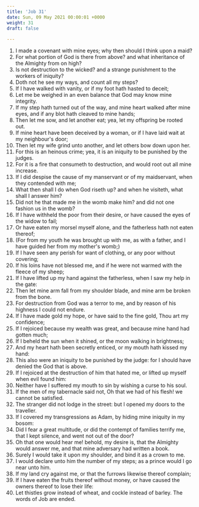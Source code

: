 ```yaml
---
title: 'Job 31'
date: Sun, 09 May 2021 00:00:01 +0000
weight: 31
draft: false
  
---
```


1. I made a covenant with mine eyes; why then should I think upon a maid?
2. For what portion of God is there from above? and what inheritance of the Almighty from on high?
3. Is not destruction to the wicked? and a strange punishment to the workers of iniquity?
4. Doth not he see my ways, and count all my steps?
5. If I have walked with vanity, or if my foot hath hasted to deceit;
6. Let me be weighed in an even balance that God may know mine integrity.
7. If my step hath turned out of the way, and mine heart walked after mine eyes, and if any blot hath cleaved to mine hands;
8. Then let me sow, and let another eat; yea, let my offspring be rooted out.
9. If mine heart have been deceived by a woman, or if I have laid wait at my neighbour's door;
10. Then let my wife grind unto another, and let others bow down upon her.
11. For this is an heinous crime; yea, it is an iniquity to be punished by the judges.
12. For it is a fire that consumeth to destruction, and would root out all mine increase.
13. If I did despise the cause of my manservant or of my maidservant, when they contended with me;
14. What then shall I do when God riseth up? and when he visiteth, what shall I answer him?
15. Did not he that made me in the womb make him? and did not one fashion us in the womb?
16. If I have withheld the poor from their desire, or have caused the eyes of the widow to fail;
17. Or have eaten my morsel myself alone, and the fatherless hath not eaten thereof;
18. (For from my youth he was brought up with me, as with a father, and I have guided her from my mother's womb;)
19. If I have seen any perish for want of clothing, or any poor without covering;
20. If his loins have not blessed me, and if he were not warmed with the fleece of my sheep;
21. If I have lifted up my hand against the fatherless, when I saw my help in the gate:
22. Then let mine arm fall from my shoulder blade, and mine arm be broken from the bone.
23. For destruction from God was a terror to me, and by reason of his highness I could not endure.
24. If I have made gold my hope, or have said to the fine gold, Thou art my confidence;
25. If I rejoiced because my wealth was great, and because mine hand had gotten much;
26. If I beheld the sun when it shined, or the moon walking in brightness;
27. And my heart hath been secretly enticed, or my mouth hath kissed my hand:
28. This also were an iniquity to be punished by the judge: for I should have denied the God that is above.
29. If I rejoiced at the destruction of him that hated me, or lifted up myself when evil found him:
30. Neither have I suffered my mouth to sin by wishing a curse to his soul.
31. If the men of my tabernacle said not, Oh that we had of his flesh! we cannot be satisfied.
32. The stranger did not lodge in the street: but I opened my doors to the traveller.
33. If I covered my transgressions as Adam, by hiding mine iniquity in my bosom:
34. Did I fear a great multitude, or did the contempt of families terrify me, that I kept silence, and went not out of the door?
35. Oh that one would hear me! behold, my desire is, that the Almighty would answer me, and that mine adversary had written a book.
36. Surely I would take it upon my shoulder, and bind it as a crown to me.
37. I would declare unto him the number of my steps; as a prince would I go near unto him.
38. If my land cry against me, or that the furrows likewise thereof complain;
39. If I have eaten the fruits thereof without money, or have caused the owners thereof to lose their life:
40. Let thistles grow instead of wheat, and cockle instead of barley. The words of Job are ended.
